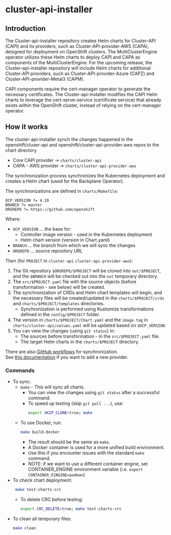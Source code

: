 # cluster-api-installer

## Introduction

The Cluster-api-installer repository creates Helm charts for Cluster-API (CAPI) and its providers, such as Cluster-API-provider-AWS (CAPA), designed for deployment on OpenShift clusters. The MultiClusterEngine operator utilizes these Helm charts to deploy CAPI and CAPA as components of the MultiClusterEngine. For the upcoming release, the Cluster-api-installer repository will include Helm charts for additional Cluster-API providers, such as Cluster-API-provider-Azure (CAPZ) and Cluster-API-provider-Metal3 (CAPM).

CAPI components require the cert-manager operator to generate the necessary certificates. The Cluster-api-installer modifies the CAPI Helm charts to leverage the cert-serve-service (certificate service) that already exists within the OpenShift cluster, instead of relying on the cert-manager operator.

## How it works
The cluster-api-installer synch the changes happened in the openshift/cluser-api and openshift/cluster-api-provider-aws repos to the chart directory 
 * Core CAPI provider → `charts/cluster-api`
 * CAPA - AWS provider → `charts/cluster-api-provider-aws`

The synchronization process synchronizes the Kubernetes deployment and creates a Helm chart (used for the Backplane Operator).

The synchronizations are defined in `charts/Makefile`:
```make
OCP_VERSION ?= 4.19
BRANCH ?= master
ORGREPO ?= https://github.com/openshift
```

Where:
  * `OCP_VERSION` ... the base for:
    * Controller image version - used in the Kubernetes deployment
    * Helm chart version (version in Chart.yaml)
  * `BRANCH` ... the branch from which we will sync the changes
  * `ORGREPO` ... source repository URL

Then (for `PROJECT` in `cluster-api` `cluster-api-provider-aws`):
 1. The Git repository `$ORGREPO/$PROJECT` will be cloned into `out/$PROJECT`, and the `$BRANCH` will be checked out into the `out` temporary directory.
 2. The `src/$PROJECT.yaml` file with the source objects (before transformation - see below) will be created.
 3. The synchronization of CRDs and Helm chart templates will begin, and the necessary files will be created/updated in the `charts/$PROJECT/crds` and `charts/$PROJECT/templates` directories.
    * Synchronization is performed using Kustomize transformations defined in the `config/$PROJECT` folder.
 4. The version in `charts/$PROJECT/Chart.yaml` and the `image.tag` in `charts/cluster-api/values.yaml` will be updated based on `$OCP_VERSION`.
 5. You can view the changes (using `git status`) in:
    * The sources before transformation - in the `src/$PROJECT.yaml` file.
    * The target Helm charts in the `charts/$PROJECT` directory.

There are also [GitHub workflows](./doc/GitHub-Actions.md) for synchronization.  
See [this documentation](./doc/Adding-NewProvider.md) if you want to add a new provider.

### Commands
* To sync:
  * `make` - This will sync all charts.
    * You can view the changes using `git status` after a successful command.
    * To speed up testing (skip `git pull ...`), use:
      ```sh
      export SKIP_CLONE=true; make
      ```
  * To use Docker, run:
    ```sh
    make build-docker
    ```
    * The result should be the same as `make`.
    * A Docker container is used for a more unified build environment.
    * Use this if you encounter issues with the standard `make` command.
    * NOTE: if we want to use a different container engine, set CONTAINER_ENGINE environment variable (i.e. `export CONTAINER_EINGINE=podman`)
* To check chart deployment:
  ```sh
   make test-charts-crc
  ```
  * To delete CRC before testing:
    ```sh
    export CRC_DELETE=true; make test-charts-crc
    ```
* To clean all temporary files:
  ```sh
  make clean
  ```


